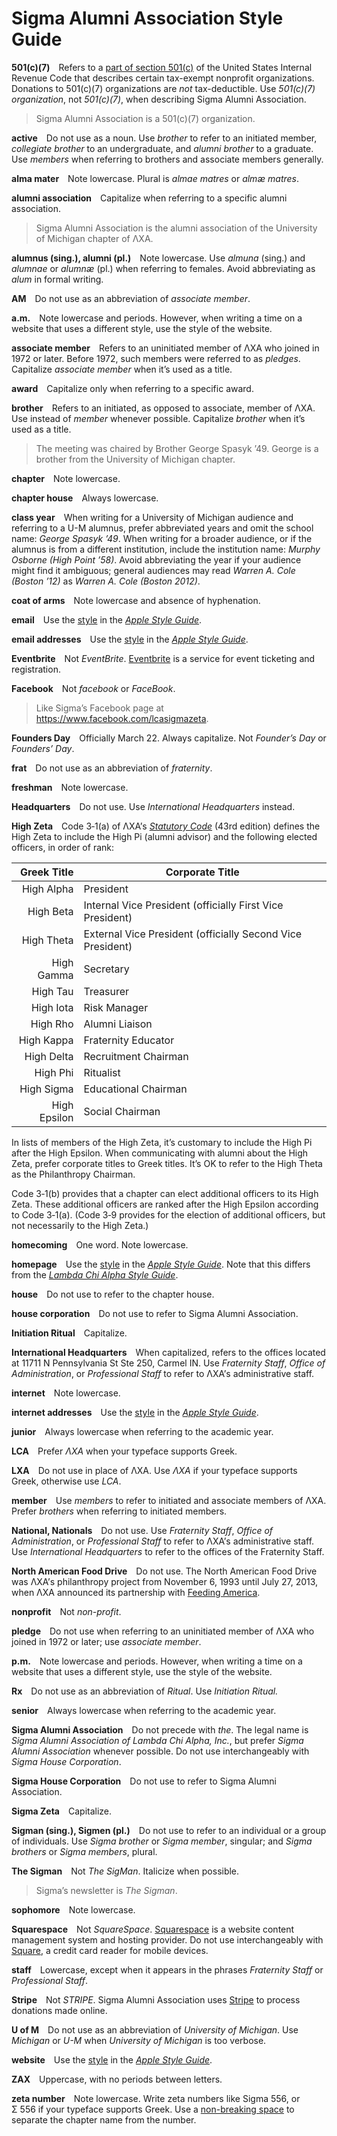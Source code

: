 # Sigma Alumni Association Style Guide

**501(c)(7)** Refers to a [part of section
501(c)](https://en.wikipedia.org/wiki/501(c)_organization#501(c)(7))
of the United States Internal Revenue Code that describes certain tax-exempt
nonprofit organizations. Donations to 501(c)(7) organizations are _not_
tax-deductible. Use _501(c)(7) organization_, not _501(c)(7)_, when describing
Sigma Alumni Association.

> Sigma Alumni Association is a 501(c)(7) organization.

**active** Do not use as a noun. Use _brother_ to refer to an initiated member,
_collegiate brother_ to an undergraduate, and _alumni brother_ to a graduate.
Use _members_ when referring to brothers and associate members generally.

**alma mater** Note lowercase. Plural is _almae matres_ or _almæ matres_.

**alumni association** Capitalize when referring to a specific alumni
association.

> Sigma Alumni Association is the alumni association of the University of
> Michigan chapter of ΛΧΑ.

**alumnus (sing.), alumni (pl.)** Note lowercase. Use _almuna_ (sing.) and
_alumnae_ or _alumnæ_ (pl.) when referring to females. Avoid abbreviating as
_alum_ in formal writing.

**AM** Do not use as an abbreviation of _associate member_.

**a.m.** Note lowercase and periods. However, when writing a time on a website
that uses a different style, use the style of the website.

**associate member** Refers to an uninitiated member of ΛΧΑ who joined in 1972
or later. Before 1972, such members were referred to as _pledges_. Capitalize
_associate member_ when it’s used as a title.

**award** Capitalize only when referring to a specific award.

**brother** Refers to an initiated, as opposed to associate, member of ΛΧΑ. Use
instead of _member_ whenever possible. Capitalize _brother_ when it’s used as a
title.

> The meeting was chaired by Brother George Spasyk ’49. George is a brother from
> the University of Michigan chapter.

**chapter** Note lowercase.

**chapter house** Always lowercase.

**class year** When writing for a University of Michigan audience and referring
to a U-M alumnus, prefer abbreviated years and omit the school name: _George
Spasyk ’49_. When writing for a broader audience, or if the alumnus is from a
different institution, include the institution name: _Murphy Osborne (High
Point ’58)_. Avoid abbreviating the year if your audience might find it
ambiguous; general audiences may read _Warren A. Cole (Boston ’12)_ as
_Warren A. Cole (Boston 2012)_.

**coat of arms** Note lowercase and absence of hyphenation.

[_Apple Style Guide_]: https://help.apple.com/applestyleguide/

**email** Use the
[style](https://help.apple.com/applestyleguide/#/apsg076a7313?sub=apd14471f7d0ccc4)
in the [_Apple Style Guide_].

**email addresses** Use the
[style](https://help.apple.com/applestyleguide/#/apsg076a7313?sub=apdc5203474e8994)
in the [_Apple Style Guide_].

**Eventbrite** Not _EventBrite_. [Eventbrite](https://www.eventbrite.com) is a
service for event ticketing and registration.

**Facebook** Not _facebook_ or _FaceBook_.

> Like Sigma’s Facebook page at https://www.facebook.com/lcasigmazeta.

**Founders Day** Officially March 22. Always capitalize. Not _Founder’s Day_ or
_Founders’ Day_.

**frat** Do not use as an abbreviation of _fraternity_.

**freshman** Note lowercase.

**Headquarters** Do not use. Use _International Headquarters_ instead.

**High Zeta** Code 3‑1(a) of ΛΧΑ’s [_Statutory
Code_](https://www.lambdachi.org/aboutlca-2/policies/) (43rd edition) defines
the High Zeta to include the High Pi (alumni advisor) and the following
elected officers, in order of rank:

|  Greek Title | Corporate Title                                            |
|-------------:|------------------------------------------------------------|
|   High Alpha | President                                                  |
|    High Beta | Internal Vice President (officially First Vice President)  |
|   High Theta | External Vice President (officially Second Vice President) |
|   High Gamma | Secretary                                                  |
|     High Tau | Treasurer                                                  |
|    High Iota | Risk Manager                                               |
|     High Rho | Alumni Liaison                                             |
|   High Kappa | Fraternity Educator                                        |
|   High Delta | Recruitment Chairman                                       |
|     High Phi | Ritualist                                                  |
|   High Sigma | Educational Chairman                                       |
| High Epsilon | Social Chairman                                            |

In lists of members of the High Zeta, it’s customary to include the High Pi
after the High Epsilon. When communicating with alumni about the High Zeta,
prefer corporate titles to Greek titles. It’s OK to refer to the High Theta as
the Philanthropy Chairman.

Code 3‑1(b) provides that a chapter can elect additional officers to its High
Zeta. These additional officers are ranked after the High Epsilon according to
Code 3‑1(a). (Code 3‑9 provides for the election of additional officers, but not
necessarily to the High Zeta.)

**homecoming** One word. Note lowercase.

**homepage** Use the
[style](https://help.apple.com/applestyleguide/#/apsg9dac5903?sub=apd6fa3bd2d784e4)
in the [_Apple Style Guide_]. Note that this differs from the [_Lambda Chi Alpha
Style Guide_](https://www.lambdachi.org/fraternity/lca-style-guide/).

**house** Do not use to refer to the chapter house.

**house corporation** Do not use to refer to Sigma Alumni Association.

**Initiation Ritual** Capitalize.

**International Headquarters** When capitalized, refers to the offices located
at 11711 N Pennsylvania St Ste 250, Carmel IN. Use _Fraternity Staff_, _Office
of Administration_, or _Professional Staff_ to refer to ΛΧΑ’s administrative
staff.

**internet** Note lowercase.

**internet addresses** Use the
[style](https://help.apple.com/applestyleguide/#/apsg346ef241?sub=apd6071d685867d4)
in the [_Apple Style Guide_].

**junior** Always lowercase when referring to the academic year.

**LCA** Prefer _ΛΧΑ_ when your typeface supports Greek.

**LXA** Do not use in place of ΛΧΑ. Use _ΛΧΑ_ if your typeface supports Greek,
otherwise use _LCA_.

**member** Use _members_ to refer to initiated and associate members of ΛΧΑ.
Prefer _brothers_ when referring to initiated members.

**National, Nationals** Do not use. Use _Fraternity Staff_, _Office of
Administration_, or _Professional Staff_ to refer to ΛΧΑ’s administrative staff.
Use _International Headquarters_ to refer to the offices of the Fraternity
Staff.

**North American Food Drive** Do not use. The North American Food Drive was
ΛΧΑ’s philanthropy project from November 6, 1993 until July 27, 2013, when ΛΧΑ
announced its partnership with [Feeding America](http://www.feedingamerica.org).

**nonprofit** Not _non-profit_.

**pledge** Do not use when referring to an uninitiated member of ΛΧΑ who joined
in 1972 or later; use _associate member_.

**p.m.** Note lowercase and periods. However, when writing a time on a website
that uses a different style, use the style of the website.

**Rx** Do not use as an abbreviation of _Ritual_. Use _Initiation Ritual._

**senior** Always lowercase when referring to the academic year.

**Sigma Alumni Association** Do not precede with _the_. The legal name is _Sigma
Alumni Association of Lambda Chi Alpha, Inc._, but prefer _Sigma Alumni
Association_ whenever possible. Do not use interchangeably with _Sigma House
Corporation_.

**Sigma House Corporation** Do not use to refer to Sigma Alumni Association.

**Sigma Zeta** Capitalize.

**Sigman (sing.), Sigmen (pl.)** Do not use to refer to an individual or a group
of individuals. Use _Sigma brother_ or _Sigma member_, singular; and _Sigma
brothers_ or _Sigma members_, plural.

**The Sigman** Not _The SigMan_. Italicize when possible.

> Sigma’s newsletter is _The Sigman_.

**sophomore** Note lowercase.

**Squarespace** Not _SquareSpace_. [Squarespace](https://www.squarespace.com) is
a website content management system and hosting provider. Do not use
interchangeably with [Square](https://squareup.com), a credit card reader for
mobile devices.

**staff** Lowercase, except when it appears in the phrases _Fraternity Staff_
or _Professional Staff_.

**Stripe** Not _STRIPE_. Sigma Alumni Association uses
[Stripe](https://stripe.com) to process donations made online.

**U of M** Do not use as an abbreviation of _University of Michigan_. Use
_Michigan_ or _U-M_ when _University of Michigan_ is too verbose.

**website** Use the
[style](https://help.apple.com/applestyleguide/#/apsg48ccd3b3?sub=apdfdd515243aa04)
in the [_Apple Style Guide_].

**ΖΑΧ** Uppercase, with no periods between letters.

**zeta number** Note lowercase. Write zeta numbers like Sigma 556, or Σ 556 if
your typeface supports Greek. Use a [non-breaking
space](https://en.wikipedia.org/wiki/Non-breaking_space) to separate the chapter
name from the number.
